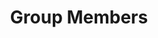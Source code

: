 ---
layout: group_members
permalink: /people/
title: Group Members
description: 
nav: true
nav_order: 2

profiles:
  - category: Faculty
    align: left
    image: TKRusch.jpeg
    content: about_tkrusch.md
    image_circular: false
  - category: PhD Students
    align: left
    image: shlomo.png
    content: about_shlomo.md
    image_circular: false
  - category: PhD Students
    align: left
    image: p_nazari.jpeg
    content: about_pnazari.md
    image_circular: false
  - category: PhD Students
    align: left
    image: dennis.jpg
    content: about_dennis.md
    image_circular: false
  - category: Visiting Students
    align: left
    image: michael_vh.jpg
    content: about_michael_vh.md
    image_circular: false
---